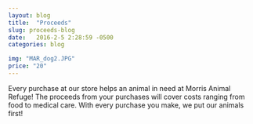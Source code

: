 ```yaml
---
layout: blog
title:  "Proceeds"
slug: proceeds-blog
date:   2016-2-5 2:28:59 -0500
categories: blog

img: "MAR_dog2.JPG"
price: "20"
---
```

Every purchase at our store helps an animal in need at Morris Animal Refuge! The proceeds from your purchases will cover costs ranging from food to medical care. With every purchase you make, we put our animals first!
